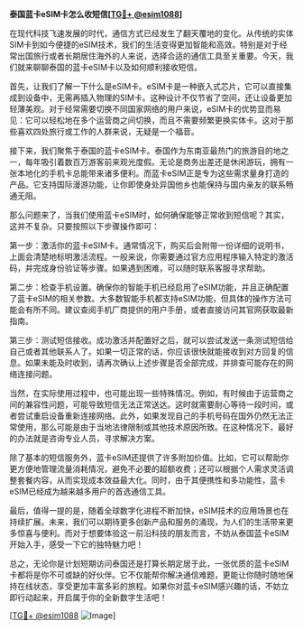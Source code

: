**泰国蓝卡eSIM卡怎么收短信[[TG💪+ @esim1088](https://t.me/s/esim1088)]**

在现代科技飞速发展的时代，通信方式已经发生了翻天覆地的变化。从传统的实体SIM卡到如今便捷的eSIM技术，我们的生活变得更加智能和高效。特别是对于经常出国旅行或者长期居住海外的人来说，选择合适的通信工具至关重要。今天，我们就来聊聊泰国的蓝卡eSIM卡以及如何顺利接收短信。

首先，让我们了解一下什么是eSIM卡。eSIM卡是一种嵌入式芯片，它可以直接集成到设备中，无需再插入物理的SIM卡。这种设计不仅节省了空间，还让设备更加轻薄美观。对于经常需要切换不同国家网络的用户来说，eSIM卡的优势显而易见：它可以轻松地在多个运营商之间切换，而且不需要频繁更换实体卡。这对于那些喜欢四处旅行或工作的人群来说，无疑是一个福音。

接下来，我们聚焦于泰国的蓝卡eSIM卡。泰国作为东南亚最热门的旅游目的地之一，每年吸引着数百万游客前来观光度假。无论是商务出差还是休闲游玩，拥有一张本地化的手机卡总能带来诸多便利。而蓝卡eSIM正是专为这些需求量身打造的产品。它支持国际漫游功能，让你即使身处异国他乡也能保持与国内亲友的联系畅通无阻。

那么问题来了，当我们使用蓝卡eSIM时，如何确保能够正常收到短信呢？其实，这并不复杂。只要按照以下步骤操作即可：

第一步：激活你的蓝卡eSIM卡。通常情况下，购买后会附带一份详细的说明书，上面会清楚地标明激活流程。一般来说，你需要通过官方应用程序输入特定的激活码，并完成身份验证等步骤。如果遇到困难，可以随时联系客服寻求帮助。

第二步：检查手机设置。确保你的智能手机已经启用了eSIM功能，并且正确配置了蓝卡eSIM的相关参数。大多数智能手机都支持eSIM功能，但具体的操作方法可能会有所不同。建议查阅手机厂商提供的用户手册，或者直接访问其官网获取最新指南。

第三步：测试短信接收。成功激活并配置好之后，就可以尝试发送一条测试短信给自己或者其他联系人了。如果一切正常的话，你应该很快就能接收到对方回复的信息。如果未能及时收到，请再次确认上述步骤是否全部完成，并排查可能存在的网络连接问题。

当然，在实际使用过程中，也可能出现一些特殊情况。例如，有时候由于运营商之间的兼容性问题，可能导致短信无法正常送达。这时就需要耐心等待一段时间，或者尝试重启设备重新连接网络。此外，如果发现自己的手机号码在国外仍然无法正常使用，那么可能是由于当地法律限制或其他技术原因所致。在这种情况下，最好的办法就是咨询专业人员，寻求解决方案。

除了基本的短信服务外，蓝卡eSIM还提供了许多附加价值。比如，它可以帮助你更方便地管理流量消耗情况，避免不必要的超额收费；还可以根据个人需求灵活调整套餐内容，从而实现成本效益最大化。同时，由于其便携性和多功能性，蓝卡eSIM已经成为越来越多用户的首选通信工具。

最后，值得一提的是，随着全球数字化进程不断加快，eSIM技术的应用场景也在持续扩展。未来，我们可以期待更多创新产品和服务的涌现，为人们的生活带来更多惊喜与便利。而对于想要体验这一前沿科技的朋友而言，不妨从泰国蓝卡eSIM开始入手，感受一下它的独特魅力吧！

总之，无论你是计划短期访问泰国还是打算长期定居于此，一张优质的蓝卡eSIM卡都将是你不可或缺的好伙伴。它不仅能帮你解决通信难题，更能让你随时随地保持在线状态，享受更加丰富多彩的旅程。如果你对蓝卡eSIM感兴趣的话，不妨立即行动起来，开启属于你的全新数字生活吧！

[[TG💪+ @esim1088](https://t.me/s/esim1088) ![Image](https://i.postimg.cc/4NQfJmqS/Snipaste-2025-05-13-00-14-12.png)]